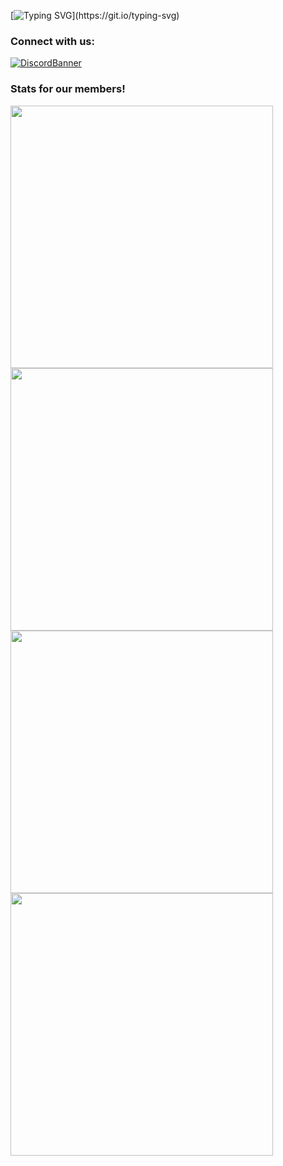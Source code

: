 [![Typing SVG](https://readme-typing-svg.demolab.com?font=Fira+Code&pause=1000&width=435&lines=Welcome+to+my+profile+page.;I'll+recommend+checking+our+repo's;And+make+sure+to+leave+a+star!)](https://git.io/typing-svg)

### Connect with us:
[![DiscordBanner](https://invidget.switchblade.xyz/antisystem-1044098950455627867)](https://discord.gg/antisystem-1044098950455627867)

### Stats for our members!

<p align="left">
 <a href=https://www.discord.com/users/711712752246325343><img width="420" src=https://github-readme-stats.vercel.app/api?username=duckodas&show_icons=true&show_icons=true&title_color=5865f2&text_color=ffffff&icon_color=5865f2&hide_border=true&bg_color=282a36&layout=compact&hide_title=false&hide_rank=false><a>
 <a href=https://www.discord.com/users/449814636582404106><img width="420" src=https://github-readme-stats.vercel.app/api?username=WhisterWasTaken&show_icons=true&show_icons=true&title_color=5865f2&text_color=ffffff&icon_color=5865f2&hide_border=true&bg_color=282a36&layout=compact&hide_title=false&hide_rank=false><a>
 <a href=https://www.discord.com/users/465111430274875402><img width="420" src=https://github-readme-stats.vercel.app/api?username=thegamer5095&show_icons=true&show_icons=true&title_color=5865f2&text_color=ffffff&icon_color=5865f2&hide_border=true&bg_color=282a36&layout=compact&hide_title=false&hide_rank=false><a>
 <a href=https://www.discord.com/users/507449425845813249><img width="420" src=https://github-readme-stats.vercel.app/api?username=wapox&show_icons=true&show_icons=true&title_color=5865f2&text_color=ffffff&icon_color=5865f2&hide_border=true&bg_color=282a36&layout=compact&hide_title=false&hide_rank=false><a>
</p>

